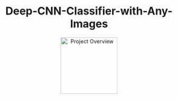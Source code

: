 <h1 align="center">Deep-CNN-Classifier-with-Any-Images</h1>

<p align="center">
  <img src="assets/data-science.png" alt="Project Overview" width="150">
</p>
